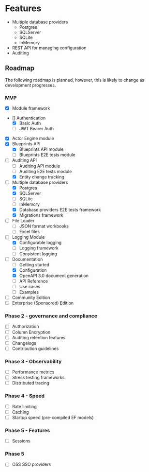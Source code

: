 # Features

* Multiple database providers
  * Postgres
  * SQLServer
  * SQLite
  * InMemory
* REST API for managing configuration
* Auditing

## Roadmap

The following roadmap is planned, however, this is likely to change as development progresses.

### MVP

* [x] Module framework
* [] Authentication
  * [x] Basic Auth
  * [ ] JWT Bearer Auth
* [x] Actor Engine module
* [x] Blueprints API
  * [x] Blueprints API module
  * [ ] Blueprints E2E tests module
* [ ] Auditing API
  * [ ] Auditing API module
  * [ ] Auditing E2E tests module
  * [x] Entity change tracking
* [ ] Multiple database providers
  * [x] Postgres
  * [x] SQLServer
  * [ ] SQLite
  * [ ] InMemory
  * [x] Database providers E2E tests framework
  * [x] Migrations framework
* [ ] File Loader
  * [ ] JSON format workbooks
  * [ ] Excel files
* [ ] Logging Module
  * [x] Configurable logging
  * [ ] Logging framework
  * [ ] Consistent logging
* [ ] Documentation
  * [ ] Getting started
  * [x] Configuration
  * [x] OpenAPI 3.0 document generation
  * [ ] API Reference
  * [ ] Use cases
  * [ ] Examples
* [ ] Community Edition
* [ ] Enterprise (Sponsored) Edition

### Phase 2 - governance and compliance

* [ ] Authorization
* [ ] Column Encryption
* [ ] Auditing retention features
* [ ] Changelogs
* [ ] Contribution guidelines

### Phase 3 - Observability

* [ ] Performance metrics
* [ ] Stress testing frameworks
* [ ] Distributed tracing

### Phase 4 - Speed

* [ ] Rate limiting
* [ ] Caching
* [ ] Startup speed (pre-compiled EF models)

### Phase 5 - Features

* [ ] Sessions

### Phase 5

* [ ] OSS SSO providers
